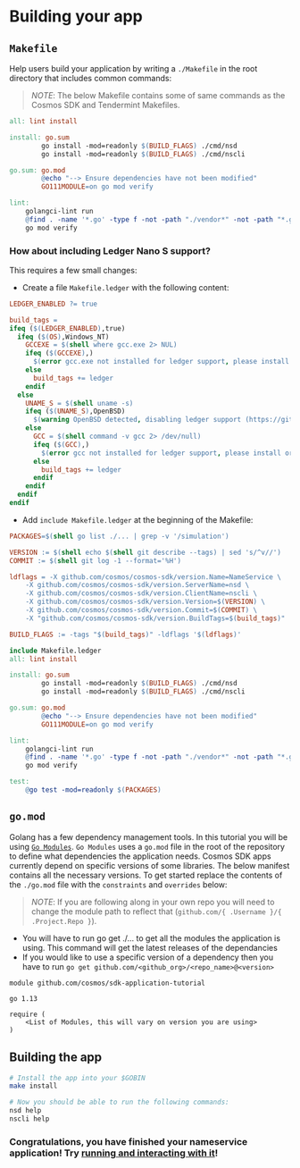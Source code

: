 # Building your app

## `Makefile`

Help users build your application by writing a `./Makefile` in the root directory that includes common commands:

> _*NOTE*_: The below Makefile contains some of same commands as the Cosmos SDK and Tendermint Makefiles.

```makefile
all: lint install

install: go.sum
		go install -mod=readonly $(BUILD_FLAGS) ./cmd/nsd
		go install -mod=readonly $(BUILD_FLAGS) ./cmd/nscli

go.sum: go.mod
		@echo "--> Ensure dependencies have not been modified"
		GO111MODULE=on go mod verify

lint:
	golangci-lint run
	@find . -name '*.go' -type f -not -path "./vendor*" -not -path "*.git*" | xargs gofmt -d -s
	go mod verify
```

### How about including Ledger Nano S support?

This requires a few small changes:

- Create a file `Makefile.ledger` with the following content:

```makefile
LEDGER_ENABLED ?= true

build_tags =
ifeq ($(LEDGER_ENABLED),true)
  ifeq ($(OS),Windows_NT)
    GCCEXE = $(shell where gcc.exe 2> NUL)
    ifeq ($(GCCEXE),)
      $(error gcc.exe not installed for ledger support, please install or set LEDGER_ENABLED=false)
    else
      build_tags += ledger
    endif
  else
    UNAME_S = $(shell uname -s)
    ifeq ($(UNAME_S),OpenBSD)
      $(warning OpenBSD detected, disabling ledger support (https://github.com/cosmos/cosmos-sdk/issues/1988))
    else
      GCC = $(shell command -v gcc 2> /dev/null)
      ifeq ($(GCC),)
        $(error gcc not installed for ledger support, please install or set LEDGER_ENABLED=false)
      else
        build_tags += ledger
      endif
    endif
  endif
endif
```

- Add `include Makefile.ledger` at the beginning of the Makefile:

```makefile
PACKAGES=$(shell go list ./... | grep -v '/simulation')

VERSION := $(shell echo $(shell git describe --tags) | sed 's/^v//')
COMMIT := $(shell git log -1 --format='%H')

ldflags = -X github.com/cosmos/cosmos-sdk/version.Name=NameService \
	-X github.com/cosmos/cosmos-sdk/version.ServerName=nsd \
	-X github.com/cosmos/cosmos-sdk/version.ClientName=nscli \
	-X github.com/cosmos/cosmos-sdk/version.Version=$(VERSION) \
	-X github.com/cosmos/cosmos-sdk/version.Commit=$(COMMIT) \
	-X "github.com/cosmos/cosmos-sdk/version.BuildTags=$(build_tags)"

BUILD_FLAGS := -tags "$(build_tags)" -ldflags '$(ldflags)'

include Makefile.ledger
all: lint install

install: go.sum
		go install -mod=readonly $(BUILD_FLAGS) ./cmd/nsd
		go install -mod=readonly $(BUILD_FLAGS) ./cmd/nscli

go.sum: go.mod
		@echo "--> Ensure dependencies have not been modified"
		GO111MODULE=on go mod verify

lint:
	golangci-lint run
	@find . -name '*.go' -type f -not -path "./vendor*" -not -path "*.git*" | xargs gofmt -d -s
	go mod verify

test:
	@go test -mod=readonly $(PACKAGES)

```

## `go.mod`

Golang has a few dependency management tools. In this tutorial you will be using [`Go Modules`](https://github.com/golang/go/wiki/Modules). `Go Modules` uses a `go.mod` file in the root of the repository to define what dependencies the application needs. Cosmos SDK apps currently depend on specific versions of some libraries. The below manifest contains all the necessary versions. To get started replace the contents of the `./go.mod` file with the `constraints` and `overrides` below:

> _*NOTE*_: If you are following along in your own repo you will need to change the module path to reflect that (`github.com/{ .Username }/{ .Project.Repo }`).

- You will have to run go get ./... to get all the modules the application is using. This command will get the latest releases of the dependancies
- If you would like to use a specific version of a dependency then you have to run `go get github.com/<github_org>/<repo_name>@<version>`

```
module github.com/cosmos/sdk-application-tutorial

go 1.13

require (
	<List of Modules, this will vary on version you are using>
)
```

## Building the app

```bash
# Install the app into your $GOBIN
make install

# Now you should be able to run the following commands:
nsd help
nscli help
```

### Congratulations, you have finished your nameservice application! Try [running and interacting with it](./build-run.md)!
